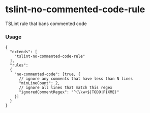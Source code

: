 # tslint-no-commented-code-rule
TSLint rule that bans commented code

### Usage
```
{
  "extends": [
    "tslint-no-commented-code-rule"
  ],
  "rules":
  {
    "no-commented-code": [true, {
      // ignore any comments that have less than N lines
      "minLineCount": 2,
      // ignore all lines that match this regex
      "ignoredCommentRegex": "^(\\w+$|TODO|FIXME)"
    }]
  }
}
```
